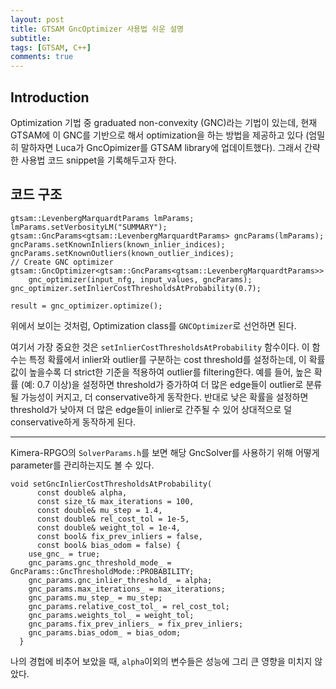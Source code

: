```yaml
---
layout: post
title: GTSAM GncOptimizer 사용법 쉬운 설명
subtitle:
tags: [GTSAM, C++]
comments: true
---
```


## Introduction

Optimization 기법 중 graduated non-convexity (GNC)라는 기법이 있는데, 
현재 GTSAM에 이 GNC를 기반으로 해서 optimization을 하는 방법을 제공하고 있다 (엄밀히 말하자면 Luca가 GncOpimizer를 GTSAM library에 업데이트했다).
그래서 간략한 사용법 코드 snippet을 기록해두고자 한다.

## 코드 구조

```angular2html
gtsam::LevenbergMarquardtParams lmParams;
lmParams.setVerbosityLM("SUMMARY");
gtsam::GncParams<gtsam::LevenbergMarquardtParams> gncParams(lmParams);
gncParams.setKnownInliers(known_inlier_indices);
gncParams.setKnownOutliers(known_outlier_indices);
// Create GNC optimizer
gtsam::GncOptimizer<gtsam::GncParams<gtsam::LevenbergMarquardtParams>>
    gnc_optimizer(input_nfg, input_values, gncParams);
gnc_optimizer.setInlierCostThresholdsAtProbability(0.7);

result = gnc_optimizer.optimize();
```

위에서 보이는 것처럼, Optimization class를 `GNCOptimizer`로 선언하면 된다.

여기서 가장 중요한 것은 `setInlierCostThresholdsAtProbability` 함수이다.
이 함수는 특정 확률에서 inlier와 outlier를 구분하는 cost threshold를 설정하는데, 
이 확률 값이 높을수록 더 strict한 기준을 적용하여 outlier를 filtering한다.
예를 들어, 높은 확률 (예: 0.7 이상)을 설정하면 threshold가 증가하여 더 많은 edge들이 outlier로 분류될 가능성이 커지고, 더 conservative하게 동작한다. 
반대로 낮은 확률을 설정하면 threshold가 낮아져 더 많은 edge들이 inlier로 간주될 수 있어 상대적으로 덜 conservative하게 동작하게 된다.

---

Kimera-RPGO의 `SolverParams.h`를 보면 해당 GncSolver를 사용하기 위해 어떻게 parameter를 관리하는지도 볼 수 있다.

```
void setGncInlierCostThresholdsAtProbability(
      const double& alpha,
      const size_t& max_iterations = 100,
      const double& mu_step = 1.4,
      const double& rel_cost_tol = 1e-5,
      const double& weight_tol = 1e-4,
      const bool& fix_prev_inliers = false,
      const bool& bias_odom = false) {
    use_gnc_ = true;
    gnc_params.gnc_threshold_mode_ = GncParams::GncThresholdMode::PROBABILITY;
    gnc_params.gnc_inlier_threshold_ = alpha;
    gnc_params.max_iterations_ = max_iterations;
    gnc_params.mu_step_ = mu_step;
    gnc_params.relative_cost_tol_ = rel_cost_tol;
    gnc_params.weights_tol_ = weight_tol;
    gnc_params.fix_prev_inliers_ = fix_prev_inliers;
    gnc_params.bias_odom_ = bias_odom;
  }
```

나의 경헙에 비추어 보았을 때, `alpha`이외의 변수들은 성능에 그리 큰 영향을 미치지 않았다.